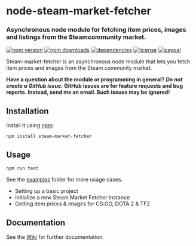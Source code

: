 # node-steam-market-fetcher

### Asynchronous node module for fetching item prices, images and listings from the Steamcommunity market. 
[![npm version](https://img.shields.io/npm/v/steam-market-fetcher.svg)](https://npmjs.com/package/steam-market-fetcher)
[![npm downloads](https://img.shields.io/npm/dm/steam-market-fetcher.svg)](https://npmjs.com/package/steam-market-fetcher)
[![dependencies](https://img.shields.io/david/SnaBe/node-steam-market-fetcher.svg)](https://david-dm.org/SnaBe/node-steam-market-fetcher)
[![license](https://img.shields.io/npm/l/steam-market-fetcher.svg)](https://github.com/SnaBe/node-steam-market-fetcher/blob/master/LICENSE)
[![paypal](https://img.shields.io/badge/paypal-donate-yellow.svg)](https://www.paypal.me/snabe)

Steam-market-fetcher is an asynchronous node module that lets you fetch item prices and images from the Steam community market. 

**Have a question about the module or programming in general? *Do not create a GitHub issue.* GitHub issues are for feature requests and bug reports. Instead, send me an email. Such issues may be ignored!**

## Installation

Install it using [npm](https://www.npmjs.com/package/steam-market-fetcher):

    npm install steam-market-fetcher

## Usage

    npm run test

See the [examples](https://github.com/SnaBe/node-steam-market-fetcher/tree/master/examples) folder for more usage cases.

- Setting up a basic project
- Initialize a new Steam Market Fetcher instance
- Getting item prices & images for CS:GO, DOTA 2 & TF2

## Documentation

See the [Wiki](https://github.com/SnaBe/node-steam-bot-constructor/wiki) for further documentation.
